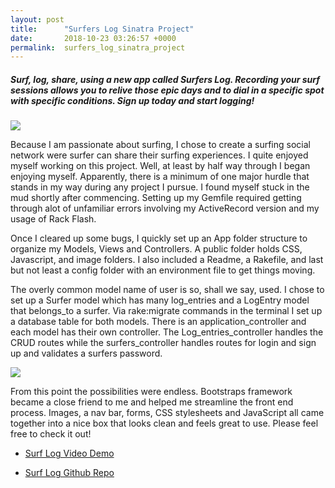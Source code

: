 ```yaml
---
layout: post
title:      "Surfers Log Sinatra Project"
date:       2018-10-23 03:26:57 +0000
permalink:  surfers_log_sinatra_project
---
```




##### Surf, log, share, using a new app called Surfers Log. Recording your surf sessions allows you to relive those epic days and to dial in a specific spot with specific conditions. Sign up today and start logging!

![](https://surfheatercom.files.wordpress.com/2017/01/sportofkings.gif?w=376)

Because I am passionate about surfing, I chose to create a surfing social network were surfer can share their surfing experiences. I quite enjoyed myself working on this project. Well, at least by half way through I began enjoying myself. Apparently, there is a minimum of one major hurdle that stands in my way during any project I pursue. I found myself stuck in the mud shortly after commencing. Setting up my Gemfile required getting through alot of unfamiliar errors involving my ActiveRecord version and my usage of Rack Flash.

Once I cleared up some bugs, I quickly set up an App folder structure to organize my Models, Views and Controllers. A public folder holds CSS, Javascript, and image folders. I also included a Readme, a Rakefile, and last but not least a config folder with an environment file to get things moving.

The overly common model name of user is so, shall we say, used. I chose to set up a Surfer model which has many log_entries and a LogEntry model that belongs_to a surfer. Via rake:migrate commands in the terminal I set up a database table for both models. There is an application_controller and each model has their own controller. The Log_entries_controller handles the CRUD routes while the surfers_controller handles routes for login and sign up and validates a surfers password. 

![](https://media.giphy.com/media/xT0GqJfdLcrcpSbZf2/giphy.gif)

From this point the possibilities were endless. Bootstraps framework became a close friend to me and helped me streamline the front end process. Images, a nav bar, forms, CSS stylesheets and JavaScript all came together into a nice box that looks clean and feels great to use. Please feel free to check it out!

* [Surf Log Video Demo](https://youtu.be/PpkXoG4JFLY)

* [Surf Log Github Repo](https://github.com/Xplor8r/surfers-log)


